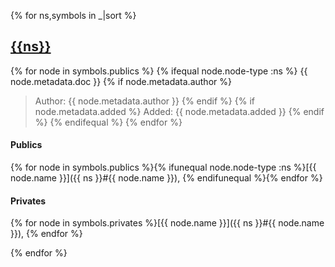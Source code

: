 {% for ns,symbols in _|sort %}
## [{{ns}}]({{ns}}.md)

{% for node in symbols.publics %}
{% ifequal node.node-type :ns %}
{{ node.metadata.doc }}
{% if node.metadata.author %}
> Author: {{ node.metadata.author }}
{% endif %}
{% if node.metadata.added %}
> Added: {{ node.metadata.added }}
{% endif %}
{% endifequal %}
{% endfor %}

#### Publics

{% for node in symbols.publics %}{% ifunequal node.node-type :ns %}[{{ node.name }}]({{ ns }}#{{ node.name }}), {% endifunequal %}{% endfor %}

#### Privates

{% for node in symbols.privates %}[{{ node.name }}]({{ ns }}#{{ node.name }}), {% endfor %}

{% endfor %}
